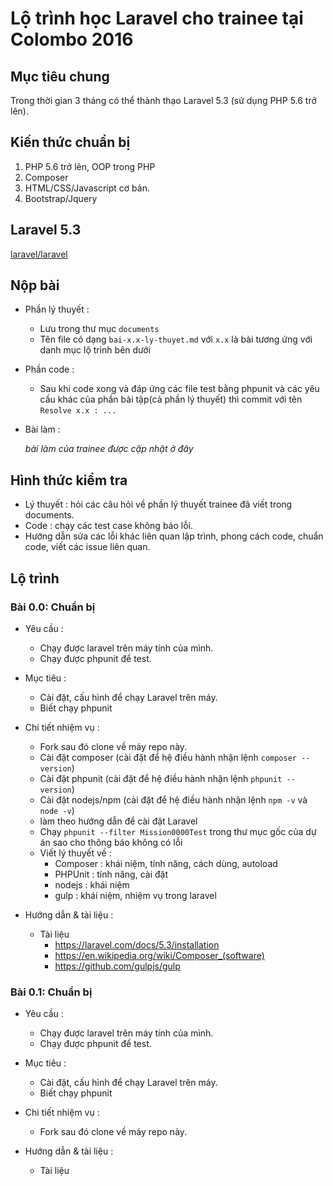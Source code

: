 # Lộ trình học Laravel cho trainee tại Colombo 2016

## Mục tiêu chung
  
  Trong thời gian 3 tháng có thể thành thạo Laravel 5.3 (sử dụng PHP 5.6 trở lên).
  
## Kiến thức chuẩn bị

1. PHP 5.6 trở lên, OOP trong PHP
2. Composer
3. HTML/CSS/Javascript cơ bản.
4. Bootstrap/Jquery

## Laravel 5.3

  [laravel/laravel](https://github.com/laravel/laravel)

## Nộp bài

- Phần lý thuyết :
  - Lưu trong thư mục `documents`
  - Tên file có dạng `bai-x.x-ly-thuyet.md` với `x.x` là bài tương ứng với danh mục lộ trình bên dưới

- Phần code :
  - Sau khi code xong và đáp ứng các file test bằng phpunit và các yêu cầu khác của phần bài tập(cả phần lý thuyết)
    thì commit với tên `Resolve x.x : ...`

- Bài làm :

  _bài làm của trainee được cập nhật ở đây_

## Hình thức kiểm tra

- Lý thuyết : hỏi các câu hỏi về phần lý thuyết trainee đã viết trong documents.
- Code : chạy các test case không báo lỗi.
- Hướng dẫn sửa các lỗi khác liên quan lập trình, phong cách code, chuẩn code, viết các issue liên quan.
  
## Lộ trình

### Bài 0.0: Chuẩn bị
- Yêu cầu :
  - Chạy được laravel trên máy tính của mình.
  - Chạy được phpunit để test.

- Mục tiêu :
  - Cài đặt, cấu hình để chạy Laravel trên máy.
  - Biết chạy phpunit

- Chi tiết nhiệm vụ :
  - Fork sau đó clone về máy repo này.
  - Cài đặt composer (cài đặt để hệ điều hành nhận lệnh `composer --version`)
  - Cài đặt phpunit (cài đặt để hệ điều hành nhận lệnh `phpunit --version`)
  - Cài đặt nodejs/npm (cài đặt để hệ điều hành nhận lệnh `npm -v` và `node -v`)
  - làm theo hướng dẫn để cài đặt Laravel
  - Chạy `phpunit --filter Mission0000Test` trong thư mục gốc của dự án sao cho thông báo không có lỗi
  - Viết lý thuyết về :
    - Composer : khái niệm, tính năng, cách dùng, autoload
    - PHPUnit : tính năng, cài đặt
    - nodejs : khái niệm
    - gulp : khái niệm, nhiệm vụ trong laravel

- Hướng dẫn & tài liệu :
  - Tài liệu
    - https://laravel.com/docs/5.3/installation
    - https://en.wikipedia.org/wiki/Composer_(software)
    - https://github.com/gulpjs/gulp
  
### Bài 0.1: Chuẩn bị
- Yêu cầu :
  - Chạy được laravel trên máy tính của mình.
  - Chạy được phpunit để test.

- Mục tiêu :
  - Cài đặt, cấu hình để chạy Laravel trên máy.
  - Biết chạy phpunit

- Chi tiết nhiệm vụ :
  - Fork sau đó clone về máy repo này.

- Hướng dẫn & tài liệu :
  - Tài liệu

